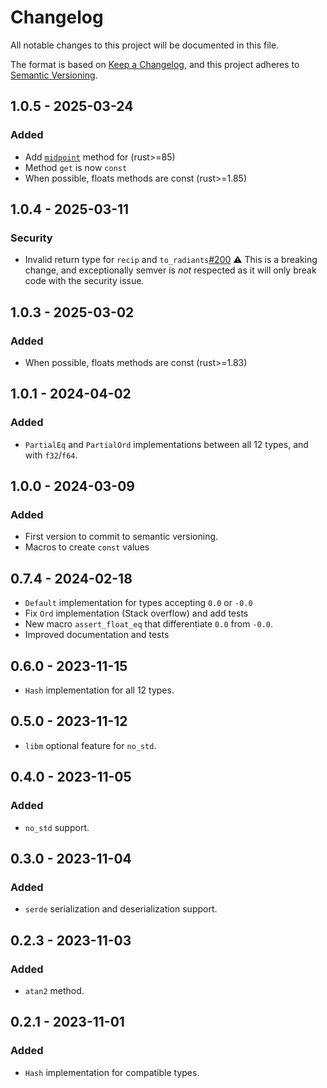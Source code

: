 # Changelog

All notable changes to this project will be documented in this file.

The format is based on [Keep a Changelog](https://keepachangelog.com/en/1.1.0/),
and this project adheres to [Semantic Versioning](https://semver.org/spec/v2.0.0.html).

## 1.0.5 - 2025-03-24

### Added

- Add [`midpoint`](https://doc.rust-lang.org/core/primitive.f32.html#method.midpoint) method for (rust>=85)
- Method `get` is now `const`
- When possible, floats methods are const (rust>=1.85)

## 1.0.4 - 2025-03-11

### Security

- Invalid return type for `recip` and `to_radiants`[#200](https://github.com/tdelmas/typed_floats/pull/200)
⚠️ This is a breaking change, and exceptionally semver is *not* respected as it will only break code with the security issue.

## 1.0.3 - 2025-03-02

### Added

- When possible, floats methods are const (rust>=1.83)

## 1.0.1 - 2024-04-02

### Added

- `PartialEq` and `PartialOrd` implementations between all 12 types, and with `f32`/`f64`.

## 1.0.0 - 2024-03-09

### Added

- First version to commit to semantic versioning.
- Macros to create `const` values

## 0.7.4 - 2024-02-18

- `Default` implementation for types accepting `0.0` or `-0.0`
- Fix `Ord` implementation (Stack overflow) and add tests
- New macro `assert_float_eq` that differentiate `0.0` from `-0.0`.
- Improved documentation and tests

## 0.6.0 - 2023-11-15

- `Hash` implementation for all 12 types.

## 0.5.0 - 2023-11-12

- `libm` optional feature for `no_std`.

## 0.4.0 - 2023-11-05

### Added

- `no_std` support.

## 0.3.0 - 2023-11-04

### Added

- `serde` serialization and deserialization support.

## 0.2.3 - 2023-11-03

### Added

- `atan2` method.

## 0.2.1 - 2023-11-01

### Added

- `Hash` implementation for compatible types.
